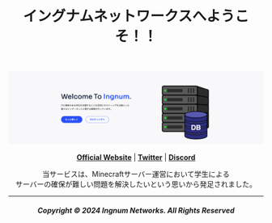 <br />

<h1 align="center">イングナムネットワークスへようこそ！！</h1>

<br />

<p align="center">
  <a href="https://www.ingnum.net/"><img src="https://raw.githubusercontent.com/Ingnum/.github/main/profile/banner.png" alt="Banner" width="800px"></a>
</p>

<p align="center">
  <strong><a href="https://www.ingnum.net/">Official Website</a></strong> |
  <strong><a href="https://twitter.com/IngnumNet">Twitter</a></strong> |
  <strong><a href="https://discord.gg/dzryKXWSwF">Discord</a></strong>
</p>

<p align="center">
  当サービスは、Minecraftサーバー運営において学生による<br />
  サーバーの確保が難しい問題を解決したいという思いから発足されました。
</p>

-----

<h5 align="center">Copyright © 2024 Ingnum Networks. All Rights Reserved</h5>
<br />
